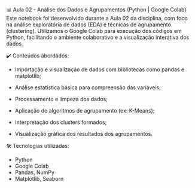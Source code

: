📊 Aula 02 - Análise dos Dados e Agrupamentos (Python | Google Colab)
Este notebook foi desenvolvido durante a Aula 02 da disciplina, com foco na análise exploratória de dados (EDA) e técnicas de agrupamento (clustering). Utilizamos o Google Colab para execução dos códigos em Python, facilitando o ambiente colaborativo e a visualização interativa dos dados.

✔️ Conteúdos abordados:
- Importação e visualização de dados com bibliotecas como pandas e matplotlib;

- Análise estatística básica para compreensão das variáveis;

- Processamento e limpeza dos dados;

- Aplicação de algoritmos de agrupamento (ex: K-Means);

- Interpretação dos clusters formados;

- Visualização gráfica dos resultados dos agrupamentos.

🛠️ Tecnologias utilizadas:
- Python
- Google Colab
- Pandas, NumPy
- Matplotlib, Seaborn
